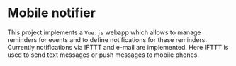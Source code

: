 # Mobile notifier

This project implements a `Vue.js` webapp which allows to manage reminders for events and to define notifications for these
reminders. Currently notifications via IFTTT and e-mail are implemented. Here IFTTT is used to send text messages or push
messages to mobile phones. 